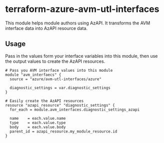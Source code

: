 # terraform-azure-avm-utl-interfaces

This module helps module authors using AzAPI.
It transforms the AVM interface data into AzAPI resource data.

## Usage

Pass in the values form your interface variables into this module, then use the output values to create the AzAPI resources.

```hcl
# Pass you AVM interface values into this module
module "avm_interfaecs" {
  source = "azure/avm-utl-interfaces/azure"

  diagnostic_settings = var.diagnostic_settings
}

# Easily create the AzAPI resources
resource "azapi_resource" "diagnostic_settings" {
  for_each = module.avm_interfaces.diagnostic_settings_azapi

  name    = each.value.name
  type    = each.value.type
  body    = each.value.body
  parent_id = azapi_resource.my_module_resource.id
}
```
